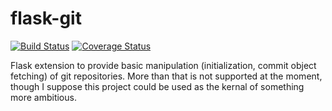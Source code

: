 flask-git
=========

[![Build Status](https://travis-ci.org/drivet/flask-git.svg?branch=master)](https://travis-ci.org/drivet/flask-git)
[![Coverage Status](https://coveralls.io/repos/drivet/flask-git/badge.svg)](https://coveralls.io/r/drivet/flask-git)

Flask extension to provide basic manipulation (initialization, commit object
fetching) of git repositories.  More than that is not supported at the
moment, though I suppose this project could be used as the kernal of
something more ambitious.
